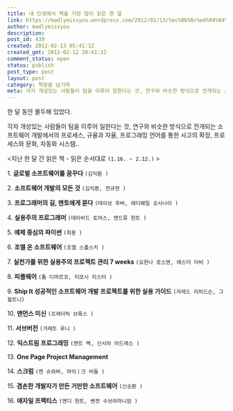 ```yaml
---
title: 내 인생에서 책을 가장 많이 읽은 한 달
link: https://madlymissyou.wordpress.com/2012/02/13/%ec%86%8c%ed%94%84%ed%8a%b8%ec%9b%a8%ec%96%b4-%ed%94%84%eb%a1%9c%ec%a0%9d%ed%8a%b8-%ea%b0%9c%eb%b0%9c/
author: madlymissyou
description:
post_id: 439
created: 2012-02-13 05:41:12
created_gmt: 2012-02-12 20:41:12
comment_status: open
status: publish
post_type: post
layout: post
category: 책장을 넘기며
meta: 각자 개성있는 사람들이 팀을 이루어 일한다는 것, 연구와 비슷한 방식으로 전개되는 소프트웨어 개발에서의 프로세스, 규율과 자율, 프로그래밍 언어를 통한 사고의 확장, 프로세스와 문화, 자동화 시스템.
---
```



한 달 동안 몰두해 있었다.

각자 개성있는 사람들이 팀을 이루어 일한다는 것, 연구와 비슷한 방식으로 전개되는 소프트웨어 개발에서의 프로세스, 규율과 자율, 프로그래밍 언어를 통한 사고의 확장, 프로세스와 문화, 자동화 시스템..

<지난 한 달 간 읽은 책 - 읽은 순서대로 `(1.16. ~ 2.12.)` >

1\. **글로벌 소프트웨어를 꿈꾸다** `(김익환 )`

2\. **소프트웨어 개발의 모든 것** `(김익환, 전규현 )`

3\. **프로그래머의 길, 멘토에게 묻다** `(데이브 후버, 애디웨일 오시나이 )`

4\. **실용주의 프로그래머** `(데이비드 토머스, 앤드류 헌트 )`

5\. **예제 중심의 파이썬** `(최용 )`

6\. **조엘 온 소프트웨어** `(조엘 스폴스키 )`

7\. **실천가를 위한 실용주의 프로젝트 관리 7 weeks** `(요한나 로스맨, 에스더 더비 )`

8\. **피플웨어** `(톰 디마르코, 티모시 리스터 )`

9\. **Ship It 성공적인 소프트웨어 개발 프로젝트를 위한 실용 가이드** `(자레드 리차드슨, 그월트니)`

10\. **맨먼스 미신** `(프레더릭 브룩스 )`

11\. **서브버전** `(가레트 루니 )`

12\. **익스트림 프로그래밍** `(켄트 벡, 신시아 아드레스 )`

13\. **One Page Project Management**

14\. **스크럼** `(켄 슈와버, 마이ㅣ크 비들 )`

15\. **겸손한 개발자가 만든 거만한 소프트웨어** `(신승환 )`

16\. **애자일 프랙티스** `(앤디 헌트, 벤컷 수브라마니암 )`
